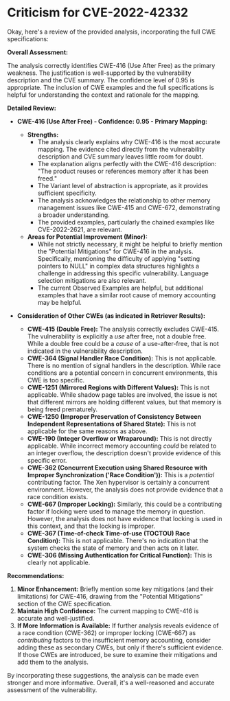# Criticism for CVE-2022-42332

Okay, here's a review of the provided analysis, incorporating the full CWE specifications:

**Overall Assessment:**

The analysis correctly identifies CWE-416 (Use After Free) as the primary weakness. The justification is well-supported by the vulnerability description and the CVE summary. The confidence level of 0.95 is appropriate.  The inclusion of CWE examples and the full specifications is helpful for understanding the context and rationale for the mapping.

**Detailed Review:**

*   **CWE-416 (Use After Free) - Confidence: 0.95 - Primary Mapping:**
    *   **Strengths:**
        *   The analysis clearly explains why CWE-416 is the most accurate mapping. The evidence cited directly from the vulnerability description and CVE summary leaves little room for doubt.
        *   The explanation aligns perfectly with the CWE-416 description: "The product reuses or references memory after it has been freed."
        *   The Variant level of abstraction is appropriate, as it provides sufficient specificity.
        *   The analysis acknowledges the relationship to other memory management issues like CWE-415 and CWE-672, demonstrating a broader understanding.
        *   The provided examples, particularly the chained examples like CVE-2022-2621, are relevant.
    *   **Areas for Potential Improvement (Minor):**
        *   While not strictly necessary, it might be helpful to briefly mention the "Potential Mitigations" for CWE-416 in the analysis.  Specifically, mentioning the difficulty of applying "setting pointers to NULL" in complex data structures highlights a challenge in addressing this specific vulnerability. Language selection mitigations are also relevant.
        *   The current Observed Examples are helpful, but additional examples that have a similar root cause of memory accounting may be helpful.

*   **Consideration of Other CWEs (as indicated in Retriever Results):**

    *   **CWE-415 (Double Free):** The analysis correctly excludes CWE-415. The vulnerability is explicitly a *use* after free, not a double free. While a double free could be a *cause* of a use-after-free, that is not indicated in the vulnerability description.
    *   **CWE-364 (Signal Handler Race Condition):**  This is not applicable. There is no mention of signal handlers in the description.  While race conditions are a potential concern in concurrent environments, this CWE is too specific.
    *   **CWE-1251 (Mirrored Regions with Different Values):** This is not applicable. While shadow page tables are involved, the issue is not that different mirrors are holding different values, but that memory is being freed prematurely.
    *   **CWE-1250 (Improper Preservation of Consistency Between Independent Representations of Shared State):** This is not applicable for the same reasons as above.
    *   **CWE-190 (Integer Overflow or Wraparound):** This is not directly applicable. While incorrect memory accounting *could* be related to an integer overflow, the description doesn't provide evidence of this specific error.
    *   **CWE-362 (Concurrent Execution using Shared Resource with Improper Synchronization ('Race Condition')):** This is a *potential* contributing factor.  The Xen hypervisor is certainly a concurrent environment.  However, the analysis does not provide evidence that a race condition exists.
    *   **CWE-667 (Improper Locking):** Similarly, this could be a contributing factor if locking were used to manage the memory in question. However, the analysis does not have evidence that locking is used in this context, and that the locking is improper.
    *   **CWE-367 (Time-of-check Time-of-use (TOCTOU) Race Condition):** This is not applicable. There's no indication that the system checks the state of memory and then acts on it later.
    *   **CWE-306 (Missing Authentication for Critical Function):** This is clearly not applicable.

**Recommendations:**

1.  **Minor Enhancement:** Briefly mention some key mitigations (and their limitations) for CWE-416, drawing from the "Potential Mitigations" section of the CWE specification.
2.  **Maintain High Confidence:**  The current mapping to CWE-416 is accurate and well-justified.
3. **If More Information is Available:** If further analysis reveals evidence of a race condition (CWE-362) or improper locking (CWE-667) as *contributing* factors to the insufficient memory accounting, consider adding these as secondary CWEs, but only if there's sufficient evidence.  If those CWEs are introduced, be sure to examine their mitigations and add them to the analysis.

By incorporating these suggestions, the analysis can be made even stronger and more informative. Overall, it's a well-reasoned and accurate assessment of the vulnerability.